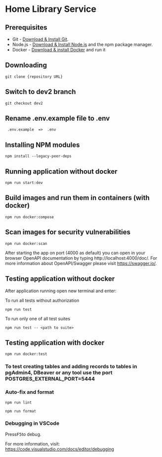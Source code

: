 # Home Library Service

## Prerequisites

* Git - [Download & Install Git](https://git-scm.com/downloads).
* Node.js - [Download & Install Node.js](https://nodejs.org/en/download/) and the npm package manager.
* Docker - [Download & install Docker](https://www.docker.com/) and run it

## Downloading

```
git clone {repository URL}
```

## Switch to dev2 branch

```
git checkout dev2
```

## Rename .env.example file to .env

```
 .env.example  =>  .env
```

## Installing NPM modules

```
npm install --legacy-peer-deps
```

## Running application without docker

```
npm run start:dev
```

## Build images and run them in containers (with docker)

```
npm run docker:compose
```

## Scan images for security vulnerabilities

```
npm run docker:scan
```

After starting the app on port (4000 as default) you can open
in your browser OpenAPI documentation by typing http://localhost:4000/doc/.
For more information about OpenAPI/Swagger please visit https://swagger.io/.

## Testing application without docker

After application running open new terminal and enter:

To run all tests without authorization

```
npm run test
```

To run only one of all test suites

```
npm run test -- <path to suite>
```
## Testing application with docker
```
npm run docker:test
```
### To test creating tables and adding records to tables in pgAdmin4, DBeaver or any tool use the port POSTGRES_EXTERNAL_PORT=5444
### Auto-fix and format

```
npm run lint
```

```
npm run format
```

### Debugging in VSCode

Press<kbd>F5</kbd>to debug.

For more information, visit: https://code.visualstudio.com/docs/editor/debugging